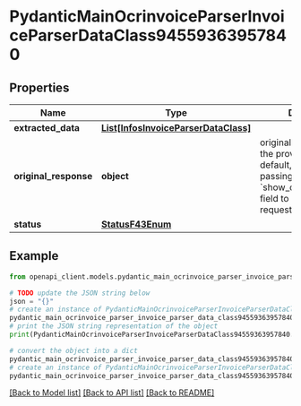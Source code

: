 # PydanticMainOcrinvoiceParserInvoiceParserDataClass94559363957840


## Properties

Name | Type | Description | Notes
------------ | ------------- | ------------- | -------------
**extracted_data** | [**List[InfosInvoiceParserDataClass]**](InfosInvoiceParserDataClass.md) |  | [optional] 
**original_response** | **object** | original response sent by the provider, hidden by default, show it by passing the &#x60;show_original_response&#x60; field to &#x60;true&#x60; in your request | [optional] 
**status** | [**StatusF43Enum**](StatusF43Enum.md) |  | 

## Example

```python
from openapi_client.models.pydantic_main_ocrinvoice_parser_invoice_parser_data_class94559363957840 import PydanticMainOcrinvoiceParserInvoiceParserDataClass94559363957840

# TODO update the JSON string below
json = "{}"
# create an instance of PydanticMainOcrinvoiceParserInvoiceParserDataClass94559363957840 from a JSON string
pydantic_main_ocrinvoice_parser_invoice_parser_data_class94559363957840_instance = PydanticMainOcrinvoiceParserInvoiceParserDataClass94559363957840.from_json(json)
# print the JSON string representation of the object
print(PydanticMainOcrinvoiceParserInvoiceParserDataClass94559363957840.to_json())

# convert the object into a dict
pydantic_main_ocrinvoice_parser_invoice_parser_data_class94559363957840_dict = pydantic_main_ocrinvoice_parser_invoice_parser_data_class94559363957840_instance.to_dict()
# create an instance of PydanticMainOcrinvoiceParserInvoiceParserDataClass94559363957840 from a dict
pydantic_main_ocrinvoice_parser_invoice_parser_data_class94559363957840_form_dict = pydantic_main_ocrinvoice_parser_invoice_parser_data_class94559363957840.from_dict(pydantic_main_ocrinvoice_parser_invoice_parser_data_class94559363957840_dict)
```
[[Back to Model list]](../README.md#documentation-for-models) [[Back to API list]](../README.md#documentation-for-api-endpoints) [[Back to README]](../README.md)



